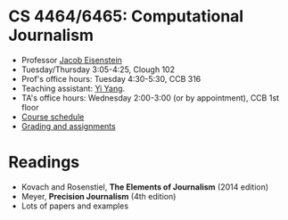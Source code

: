 CS 4464/6465: Computational Journalism
===========

- Professor [Jacob Eisenstein](http://www.cc.gatech.edu/~jeisenst/)
- Tuesday/Thursday 3:05-4:25, Clough 102
- Prof's office hours: Tuesday 4:30-5:30, CCB 316
- Teaching assistant: [Yi Yang](http://www.cc.gatech.edu/~yyang319/).
- TA's office hours: Wednesday 2:00-3:00 (or by appointment), CCB 1st floor 
- [Course schedule](https://docs.google.com/spreadsheets/d/1hefbuuYoYV7dxzdWgUrepVHhN9LrQtTJXh8i9carKuo/edit?usp=sharing)
- [Grading and assignments](grading.md)

# Readings #

- Kovach and Rosenstiel, **The Elements of Journalism** (2014 edition)
- Meyer, **Precision Journalism** (4th edition)
- Lots of papers and examples






